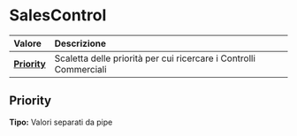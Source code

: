 # SalesControl

| Valore | Descrizione |
| :--- | :--- |
| [**Priority**](salescontrol.md#priority) | Scaletta delle priorità per cui ricercare i Controlli Commerciali |

## Priority

**Tipo:** Valori separati da pipe
